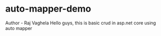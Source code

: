 # auto-mapper-demo
Author - Raj Vaghela
Hello guys, this is basic crud in asp.net core using auto mapper
